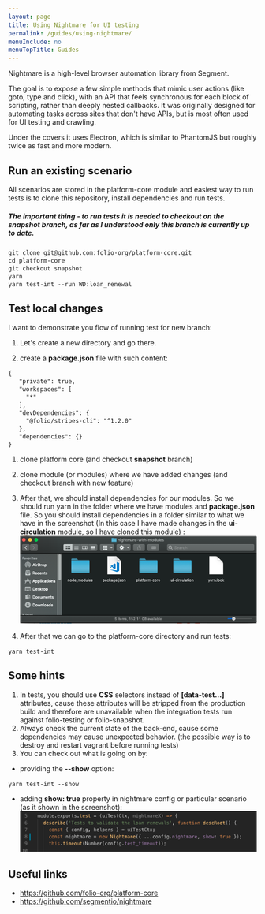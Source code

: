 ```yaml
---
layout: page
title: Using Nightmare for UI testing
permalink: /guides/using-nightmare/
menuInclude: no
menuTopTitle: Guides
---
```


Nightmare is a high-level browser automation library from Segment.

The goal is to expose a few simple methods that mimic user actions (like goto, type and click), with an API that feels synchronous for each block of scripting, rather than deeply nested callbacks. It was originally designed for automating tasks across sites that don't have APIs, but is most often used for UI testing and crawling.

Under the covers it uses Electron, which is similar to PhantomJS but roughly twice as fast and more modern.

## Run an existing scenario

All scenarios are stored in the platform-core module and easiest way to run tests is to clone this repository, install dependencies and run tests. 

##### The important thing - to run tests it is needed to checkout on the _snapshot_ branch, as far as I understood only this branch is currently up to date.
```code
git clone git@github.com:folio-org/platform-core.git
cd platform-core
git checkout snapshot
yarn
yarn test-int --run WD:loan_renewal
```

## Test local changes

I want to demonstrate you flow of running test for new branch:

1. Let's create a new directory and go there.

1. create a **package.json** file with such content:
```code
{
   "private": true,
   "workspaces": [
     "*"
   ],
   "devDependencies": {
     "@folio/stripes-cli": "^1.2.0"
   },
   "dependencies": {}
}
```

1. clone platform core (and checkout **snapshot** branch)

1. clone module (or modules) where we have added changes (and checkout branch with new feature)

1. After that, we should install dependencies for our modules. So we should run yarn in the folder where we have modules and **package.json** file.
So you should install dependencies in a folder similar to what we have in the screenshot (In this case I have made changes in the **ui-circulation** module, so I have cloned this module) :                            
![Image](./../images/nightmare/nightmare-folder-example.png "folder-example")
1. After that we can go to the platform-core directory and run tests:
```code
yarn test-int
```

## Some hints

1. In tests, you should use **CSS** selectors instead of **[data-test...]** attributes, cause these attributes will be stripped from the production build and therefore are unavailable when the integration tests run against folio-testing or folio-snapshot.
1. Always check the current state of the back-end, cause some dependencies may cause unexpected behavior. (the possible way is to destroy and restart vagrant before running tests)
1. You can check out what is going on by:
* providing the **--show** option:
 ```code
yarn test-int --show
```
* adding **show: true** property in nightmare config or particular scenario (as it shown in the screenshot):
![Image](./../images/nightmare/nightmare-code-example.png "code-example")
             

## Useful links
* https://github.com/folio-org/platform-core
* https://github.com/segmentio/nightmare


